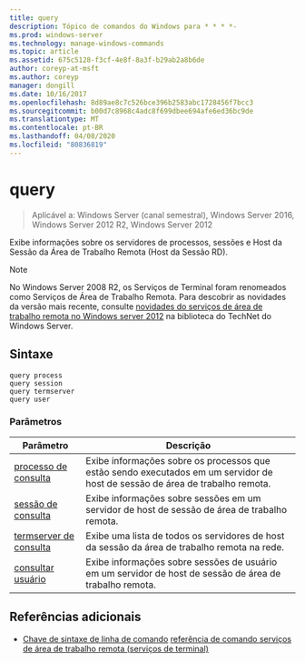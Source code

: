 ```yaml
---
title: query
description: Tópico de comandos do Windows para * * * *-
ms.prod: windows-server
ms.technology: manage-windows-commands
ms.topic: article
ms.assetid: 675c5128-f3cf-4e8f-8a3f-b29ab2a8b6de
author: coreyp-at-msft
ms.author: coreyp
manager: dongill
ms.date: 10/16/2017
ms.openlocfilehash: 8d89ae8c7c526bce396b2583abc1728456f7bcc3
ms.sourcegitcommit: b00d7c8968c4adc8f699dbee694afe6ed36bc9de
ms.translationtype: MT
ms.contentlocale: pt-BR
ms.lasthandoff: 04/08/2020
ms.locfileid: "80836819"
---
```

# <a name="query"></a>query

>Aplicável a: Windows Server (canal semestral), Windows Server 2016, Windows Server 2012 R2, Windows Server 2012

Exibe informações sobre os servidores de processos, sessões e Host da Sessão da Área de Trabalho Remota (Host da Sessão RD).

> [!NOTE]
> No Windows Server 2008 R2, os Serviços de Terminal foram renomeados como Serviços de Área de Trabalho Remota. Para descobrir as novidades da versão mais recente, consulte [novidades do serviços de área de trabalho remota no Windows server 2012](https://technet.microsoft.com/library/hh831527) na biblioteca do TechNet do Windows Server.

## <a name="syntax"></a>Sintaxe
```
query process
query session
query termserver
query user
```

### <a name="parameters"></a>Parâmetros
|Parâmetro|Descrição|
|-------|--------|
|[processo de consulta](query-process.md)|Exibe informações sobre os processos que estão sendo executados em um servidor de host de sessão de área de trabalho remota.|
|[sessão de consulta](query-session.md)|Exibe informações sobre sessões em um servidor de host de sessão de área de trabalho remota.|
|[termserver de consulta](query-termserver.md)|Exibe uma lista de todos os servidores de host da sessão da área de trabalho remota na rede.|
|[consultar usuário](query-user.md)|Exibe informações sobre sessões de usuário em um servidor de host de sessão de área de trabalho remota.|

## <a name="additional-references"></a>Referências adicionais
- [Chave de sintaxe de linha de comando](command-line-syntax-key.md)
[referência de comando serviços de área de trabalho remota (serviços de terminal)](remote-desktop-services-terminal-services-command-reference.md)
